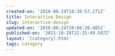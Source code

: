 ```yaml
---
created-on: '2018-08-24T10:38:57.271Z'
title: Interactive Design
slug: interactive-design
updated-on: '2018-08-24T20:08:20.485Z'
published-on: '2021-10-28T22:25:49.507Z'
layout: '[category].html'
tags: category
---
```



